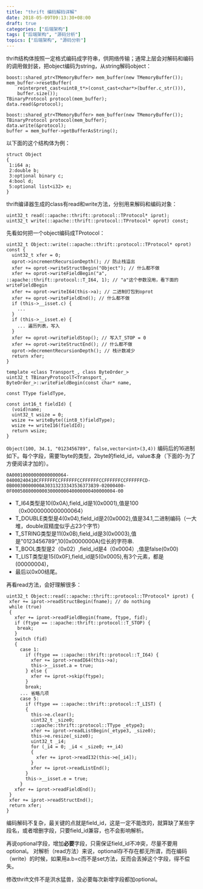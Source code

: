 ```yaml
---
title: "thrift 编码解码详解"
date: 2018-05-09T09:13:30+08:00
draft: true
categories: ["后端架构"]
tags: ["后端架构", "源码分析"]
topics: ["后端架构", "源码分析"]
---
```


thrift结构体按照一定格式编码成字符串，供网络传输；通常上层会对解码和编码的调用做封装，把object编码为string，从string解码object：

```
boost::shared_ptr<TMemoryBuffer> mem_buffer(new TMemoryBuffer());
mem_buffer->resetBuffer(
    reinterpret_cast<uint8_t*>(const_cast<char*>(buffer.c_str())),
    buffer.size());
TBinaryProtocol protocol(mem_buffer);
data.read(&protocol);

boost::shared_ptr<TMemoryBuffer> mem_buffer(new TMemoryBuffer());
TBinaryProtocol protocol(mem_buffer);
data.write(&protocol);
buffer = mem_buffer->getBufferAsString();
```

<!--more-->

以下面的这个结构体为例：

```
struct Object
{
 1:i64 a;
 2:double b;
 3:optional binary c;
 4:bool d;
 5:optional list<i32> e;
}
```

thrift编译器生成的class有read和write方法，分别用来解码和编码对象：

```
uint32_t read(::apache::thrift::protocol::TProtocol* iprot);
uint32_t write(::apache::thrift::protocol::TProtocol* oprot) const;
```

先看如何把一个object编码成TProtocol：

```
uint32_t Object::write(::apache::thrift::protocol::TProtocol* oprot) const {
  uint32_t xfer = 0;
  oprot->incrementRecursionDepth(); // 防止栈溢出
  xfer += oprot->writeStructBegin("Object"); // 什么都不做
  xfer += oprot->writeFieldBegin("a", ::apache::thrift::protocol::T_I64, 1); // "a"这个参数没用，看下面的writeFieldBegin
  xfer += oprot->writeI64(this->a); // 二进制打包到oprot
  xfer += oprot->writeFieldEnd(); // 什么都不做
  if (this->__isset.c) {
    ...
  }
  if (this->__isset.e) {
    ... 遍历列表，写入
  }
  xfer += oprot->writeFieldStop(); // 写入T_STOP = 0
  xfer += oprot->writeStructEnd(); // 什么都不做
  oprot->decrementRecursionDepth(); // 栈计数减少
  return xfer;
}
```

```
template <class Transport_, class ByteOrder_>
uint32_t TBinaryProtocolT<Transport_, ByteOrder_>::writeFieldBegin(const char* name,
                                                                   const TType fieldType,
                                                                   const int16_t fieldId) {
  (void)name;
  uint32_t wsize = 0;
  wsize += writeByte((int8_t)fieldType);
  wsize += writeI16(fieldId);
  return wsize;
}
```

`Object(100, 34.1, "0123456789", false,vector<int>(3,4))` 编码后的16进制如下。每个字段，需要1byte的类型，2byte的field_id，value本身（下面的-为了方便阅读才加的）。

```
0A00010000000000000064-04000240410CFFFFFFCCFFFFFFCCFFFFFFCCFFFFFFCCFFFFFFCD-0B00030000000A30313233343536373839-02000400-0F00050800000003000000040000000400000004-00
```

* T_I64类型是10(0x0A),field_id是1(0x0001),值是100（0x0000000000000064）
* T_DOUBLE类型是4(0x04),field_id是2(0x0002),值是34.1,二进制编码（一大堆，double双精度似乎占23个字节）
* T_STRING类型是11(0x0B),field_id是3(0x0003),值是"0123456789",10(0x0000000A)位长的字符串.
* T_BOOL类型是2（0x02）,field_id是4（0x0004）,值是false(0x00)
* T_LIST类型是15(0x0F),field_id是5(0x0005),有3个元素，都是(00000004)，
* 最后以0x00结尾。
 

再看read方法，会好理解很多：

```
uint32_t Object::read(::apache::thrift::protocol::TProtocol* iprot) {
 xfer += iprot->readStructBegin(fname); // do nothing
 while (true)
 {
   xfer += iprot->readFieldBegin(fname, ftype, fid);
   if (ftype == ::apache::thrift::protocol::T_STOP) {
    break;
   }
   switch (fid)
   {
     case 1:
       if (ftype == ::apache::thrift::protocol::T_I64) {
         xfer += iprot->readI64(this->a);
         this->__isset.a = true;
       } else {
         xfer += iprot->skip(ftype);
       }
       break;
     ... 省略几项
     case 5:
       if (ftype == ::apache::thrift::protocol::T_LIST) {
       {
         this->e.clear();
         uint32_t _size0;
         ::apache::thrift::protocol::TType _etype3;
         xfer += iprot->readListBegin(_etype3, _size0);
         this->e.resize(_size0);
         uint32_t _i4;
         for (_i4 = 0; _i4 < _size0; ++_i4)
         {
           xfer += iprot->readI32(this->e[_i4]);
         }
         xfer += iprot->readListEnd();
       }
       this->__isset.e = true;
     }
   xfer += iprot->readFieldEnd();
 }
 xfer += iprot->readStructEnd();
 return xfer;
}
```

编码解码不复杂，最关键的点就是field_id，这是一定不能改的，就算缺了某些字段名，或者增删字段，只要field_id兼容，也不会影响解析。

再说optional字段，增加**必要**字段，只需保证field_id不冲突，尽量不要用 optional。 对解析（read方法）来说，optional存不存在都无所谓，而在编码（write）的时候，如果用a.b=c而不是set方法，反而会丢掉这个字段，得不偿失。


修改thrift文件不是洪水猛兽，没必要每次新增字段都加optional。
